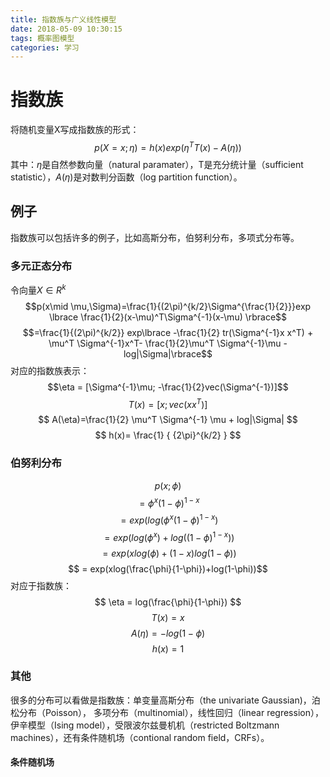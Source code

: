 ```yaml
---
title: 指数族与广义线性模型
date: 2018-05-09 10:30:15
tags: 概率图模型
categories: 学习
---
```

# 指数族
将随机变量X写成指数族的形式：
$$p(X=x;\eta)=h(x)exp(\eta^T T(x)-A(\eta))$$
其中：$\eta$是自然参数向量（natural paramater），T是充分统计量（sufficient statistic），$A(\eta)$是对数判分函数（log partition function）。

## 例子
指数族可以包括许多的例子，比如高斯分布，伯努利分布，多项式分布等。

### 多元正态分布
令向量$X\in R^k$
$$p(x\mid \mu,\Sigma)=\frac{1}{(2\pi)^{k/2}\Sigma^{\frac{1}{2}}}exp \lbrace  \frac{1}{2}(x-\mu)^T\Sigma^{-1}(x-\mu) \rbrace$$
$$=\frac{1}{(2\pi)^{k/2}} exp\lbrace -\frac{1}{2} tr(\Sigma^{-1}x x^T) + \mu^T \Sigma^{-1}x^T- \frac{1}{2}\mu^T \Sigma^{-1}\mu - log|\Sigma|\rbrace$$
对应的指数族表示：
$$\eta = [\Sigma^{-1}\mu; -\frac{1}{2}vec(\Sigma^{-1})]$$  $$ T(x)=[x;vec(xx^T)]$$  $$ A(\eta)=\frac{1}{2} \mu^T \Sigma^{-1} \mu + log|\Sigma| $$  $$ h(x)= \frac{1} { {2\pi}^{k/2} } $$

### 伯努利分布
$$ p(x;\phi) $$  $$ = \phi^x(1-\phi)^{1-x} $$  $$ = exp(log(\phi^x(1-\phi)^{1-x}) $$  $$ = exp(log(\phi^x)+log((1-\phi)^{1-x})) $$  $$ = exp(xlog(\phi) + (1-x)log(1-\phi)) $$  $$ = exp(xlog(\frac{\phi}{1-\phi})+log(1-\phi))$$
对应于指数族：
$$ \eta = log(\frac{\phi}{1-\phi}) $$  $$ T(x) = x $$  $$ A(\eta) = -log(1-\phi) $$  $$ h(x) = 1 $$

###  其他
很多的分布可以看做是指数族：单变量高斯分布（the univariate Gaussian)，泊松分布（Poisson）， 多项分布（multinomial），线性回归（linear regression），伊辛模型（Ising model），受限波尔兹曼机机（restricted Boltzmann machines），还有条件随机场（contional random field，CRFs）。

#### 条件随机场
